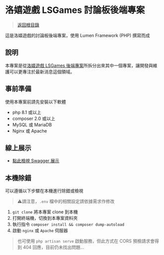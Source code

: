 # 洛嬉遊戲 LSGames 討論板後端專案

> [返回根目錄](https://github.com/samuikaze/my-work-2023)

這是洛嬉遊戲的討論板後端專案，使用 Lumen Framework (PHP) 撰寫而成

## 說明

本專案是從[洛嬉遊戲 LSGames 後端專案](https://github.com/samuikaze/my-work-2023-lsgame-backend)所拆分出來其中一個專案，讓開發與維護可以更專注於最新消息這個領域。

## 事前準備

使用本專案前請先安裝以下軟體

- php 8.1 或以上
- composer 2.0 或以上
- MySQL 或 MariaDB
- Nginx 或 Apache

## 線上展示

- [點此檢視 Swagger 展示](https://syskzworks.ddns.net/forwork/services/lsgamesforum/api/swagger)

## 本機除錯

可以遵循以下步驟在本機進行除錯或檢視

> ⚠️請注意，`.env` 檔中的相關設定請依據需求作修改

1. `git clone` 將本專案 clone 到本機
2. 打開終端機，切換到本專案資料夾
3. 執行指令 `composer install && composer dump-autoload`
4. 啟動 `nginx` 或 `Apache` 伺服器

  > 也可使用 `php artisan serve` 啟動服務，但此方式在 CORS 預檢請求會得到 404 回應，目前仍未找出問題...
